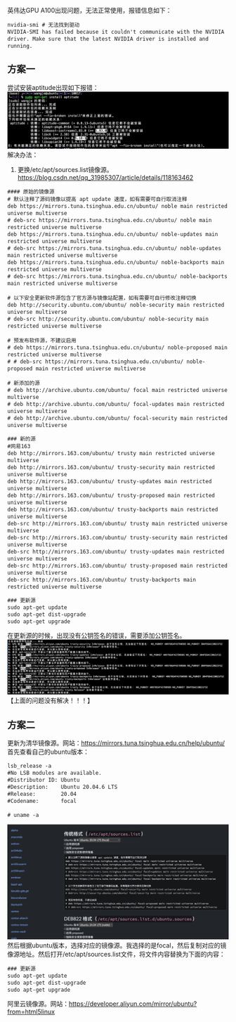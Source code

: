 英伟达GPU A100出现问题，无法正常使用，报错信息如下：
```shell
nvidia-smi # 无法找到驱动
NVIDIA-SMI has failed because it couldn't communicate with the NVIDIA driver. Make sure that the latest NVIDIA driver is installed and running.
```
## 方案一
尝试安装aptitude出现如下报错：
![alt text](/figs/image-1.png)
解决办法：<br />
1) 更换/etc/apt/sources.list镜像源。 <br />
https://blog.csdn.net/qq_31985307/article/details/118163462 <br />
```shell
#### 原始的镜像源
# 默认注释了源码镜像以提高 apt update 速度，如有需要可自行取消注释
deb https://mirrors.tuna.tsinghua.edu.cn/ubuntu/ noble main restricted universe multiverse
# deb-src https://mirrors.tuna.tsinghua.edu.cn/ubuntu/ noble main restricted universe multiverse
deb https://mirrors.tuna.tsinghua.edu.cn/ubuntu/ noble-updates main restricted universe multiverse
# deb-src https://mirrors.tuna.tsinghua.edu.cn/ubuntu/ noble-updates main restricted universe multiverse
deb https://mirrors.tuna.tsinghua.edu.cn/ubuntu/ noble-backports main restricted universe multiverse
# deb-src https://mirrors.tuna.tsinghua.edu.cn/ubuntu/ noble-backports main restricted universe multiverse

# 以下安全更新软件源包含了官方源与镜像站配置，如有需要可自行修改注释切换
deb http://security.ubuntu.com/ubuntu/ noble-security main restricted universe multiverse
# deb-src http://security.ubuntu.com/ubuntu/ noble-security main restricted universe multiverse

# 预发布软件源，不建议启用
# deb https://mirrors.tuna.tsinghua.edu.cn/ubuntu/ noble-proposed main restricted universe multiverse
# # deb-src https://mirrors.tuna.tsinghua.edu.cn/ubuntu/ noble-proposed main restricted universe multiverse

# 新添加的源
# deb http://archive.ubuntu.com/ubuntu/ focal main restricted universe multiverse
# deb http://archive.ubuntu.com/ubuntu/ focal-updates main restricted universe multiverse
# deb http://archive.ubuntu.com/ubuntu/ focal-security main restricted universe multiverse
```
```shell
### 新的源
#网易163
deb http://mirrors.163.com/ubuntu/ trusty main restricted universe multiverse
deb http://mirrors.163.com/ubuntu/ trusty-security main restricted universe multiverse
deb http://mirrors.163.com/ubuntu/ trusty-updates main restricted universe multiverse
deb http://mirrors.163.com/ubuntu/ trusty-proposed main restricted universe multiverse
deb http://mirrors.163.com/ubuntu/ trusty-backports main restricted universe multiverse
deb-src http://mirrors.163.com/ubuntu/ trusty main restricted universe multiverse
deb-src http://mirrors.163.com/ubuntu/ trusty-security main restricted universe multiverse
deb-src http://mirrors.163.com/ubuntu/ trusty-updates main restricted universe multiverse
deb-src http://mirrors.163.com/ubuntu/ trusty-proposed main restricted universe multiverse
deb-src http://mirrors.163.com/ubuntu/ trusty-backports main restricted universe multiverse
```
```shell
### 更新源
sudo apt-get update
sudo apt-get dist-upgrade
sudo apt-get upgrade
```
在更新源的时候，出现没有公钥签名的错误，需要添加公钥签名。
![alt text](/figs/image3.png)
【上面的问题没有解决！！！】
## 方案二
更新为清华镜像源。网站：https://mirrors.tuna.tsinghua.edu.cn/help/ubuntu/ <br />
首先查看自己的ubuntu版本：
```shell
lsb_release -a
#No LSB modules are available.
#Distributor ID: Ubuntu
#Description:    Ubuntu 20.04.6 LTS
#Release:        20.04
#Codename:       focal

# uname -a
```
![alt text](/figs/image4.png)
然后根据ubuntu版本，选择对应的镜像源。我选择的是focal，然后复制对应的镜像源地址。然后打开/etc/apt/sources.list文件，将文件内容替换为下面的内容：
```shell
### 更新源
sudo apt-get update
sudo apt-get dist-upgrade
sudo apt-get upgrade
```
阿里云镜像源。网站：https://developer.aliyun.com/mirror/ubuntu?from=html5linux